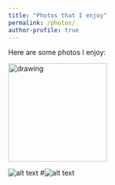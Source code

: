 ```yaml
---
title: "Photos that I enjoy"
permalink: /photos/
author-profile: true
---
```


Here are some photos I enjoy:

<img src="http://mogryzko.github.io/images/DSC_1286.jpg" alt="drawing" width="200"/>

![alt text](http://mogryzko.github.io/images/DSC_1286.jpg)
#![alt text](http://mogryzko.github.io/images/IMG_20171230_150856229_HDR.jpg)
      



